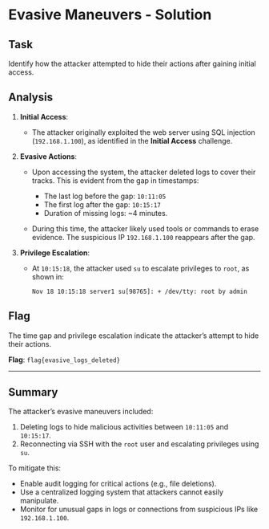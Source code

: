 # Evasive Maneuvers - Solution

## Task
Identify how the attacker attempted to hide their actions after gaining initial access.

## Analysis
1. **Initial Access**:
   - The attacker originally exploited the web server using SQL injection (`192.168.1.100`), as identified in the **Initial Access** challenge.

2. **Evasive Actions**:
   - Upon accessing the system, the attacker deleted logs to cover their tracks. This is evident from the gap in timestamps:
     - The last log before the gap: `10:11:05`
     - The first log after the gap: `10:15:17`
     - Duration of missing logs: ~4 minutes.

   - During this time, the attacker likely used tools or commands to erase evidence. The suspicious IP `192.168.1.100` reappears after the gap.

3. **Privilege Escalation**:
   - At `10:15:18`, the attacker used `su` to escalate privileges to `root`, as shown in:
     ```
     Nov 18 10:15:18 server1 su[98765]: + /dev/tty: root by admin
     ```

## Flag
The time gap and privilege escalation indicate the attacker’s attempt to hide their actions.

**Flag**: `flag{evasive_logs_deleted}`

---
## Summary
The attacker’s evasive maneuvers included:
1. Deleting logs to hide malicious activities between `10:11:05` and `10:15:17`.
2. Reconnecting via SSH with the `root` user and escalating privileges using `su`.

To mitigate this:
- Enable audit logging for critical actions (e.g., file deletions).
- Use a centralized logging system that attackers cannot easily manipulate.
- Monitor for unusual gaps in logs or connections from suspicious IPs like `192.168.1.100`.
